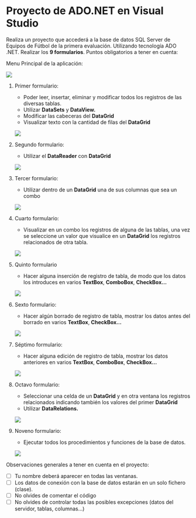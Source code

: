 # Proyecto de ADO.NET en Visual Studio

Realiza un proyecto que accederá a la base de datos SQL Server de Equipos de Fútbol de la primera evaluación. Utilizando tecnología ADO .NET. Realizar los **9 formularios**.
Puntos obligatorios a tener en cuenta:

Menu Principal de la aplicación:

![](https://github.com/Ayoamaro/Proyecto_ADO.NET/blob/main/docs/images/mainMenu.PNG?raw=true)

1. Primer formulario:
   - Poder leer, insertar, eliminar y modificar todos los registros de las diversas tablas.
   - Utilizar **DataSets** y **DataView.**
   - Modificar las cabeceras del **DataGrid**
   - Visualizar texto con la cantidad de filas del **DataGrid**
   
   ![](https://github.com/Ayoamaro/Proyecto_ADO.NET/blob/main/docs/images/tamperLogs.PNG?raw=true)
   
2. Segundo formulario:
   
   - Utilizar el **DataReader** con **DataGrid**
   
   ![](https://github.com/Ayoamaro/Proyecto_ADO.NET/blob/main/docs/images/readLogs.PNG?raw=true)
   
3. Tercer formulario:
   
   - Utilizar dentro de un **DataGrid** una de sus columnas que sea un combo
   
   ![](https://media.giphy.com/media/TdtUMbyQBpTYulsh4D/giphy.gif)
   
4. Cuarto formulario:
   
   - Visualizar en un combo los registros de alguna de las tablas, una vez se seleccione un valor que visualice en un **DataGrid** los registros relacionados de otra tabla.
   
   ![](https://github.com/Ayoamaro/Proyecto_ADO.NET/blob/main/docs/images/comboSelectedDataGrid.PNG?raw=true)
   
5. Quinto formulario
   
   - Hacer alguna inserción de registro de tabla, de modo que los datos los introduces en varios **TextBox**, **ComboBox**, **CheckBox…**
   
   ![](https://github.com/Ayoamaro/Proyecto_ADO.NET/blob/main/docs/images/createLogs.PNG?raw=true)
   
6. Sexto formulario:
   
   - Hacer algún borrado de registro de tabla, mostrar los datos antes del borrado en varios **TextBox**, **CheckBox…**
   
   ![](https://github.com/Ayoamaro/Proyecto_ADO.NET/blob/main/docs/images/deleteLogs.PNG?raw=true)
   
7. Séptimo formulario:
   
   - Hacer alguna edición de registro de tabla, mostrar los datos anteriores en varios **TextBox**, **ComboBox**, **CheckBox…**
   
   ![](https://github.com/Ayoamaro/Proyecto_ADO.NET/blob/main/docs/images/updateLogs.PNG?raw=true)
   
8. Octavo formulario:
   - Seleccionar una celda de un **DataGrid** y en otra ventana los registros relacionados indicando también los valores del primer **DataGrid**
   - Utilizar **DataRelations.**
   
   ![](https://github.com/Ayoamaro/Proyecto_ADO.NET/blob/main/docs/images/twoDataGridRelation.PNG?raw=true)
   
9. Noveno formulario:
   
   - Ejecutar todos los procedimientos y funciones de la base de datos.
   
   ![](https://github.com/Ayoamaro/Proyecto_ADO.NET/blob/main/docs/images/executePyF.PNG?raw=true)

Observaciones generales a tener en cuenta en el proyecto:

- [ ] Tu nombre deberá aparecer en todas las ventanas.
- [ ] Los datos de conexión con la base de datos estarán en un solo fichero (clase).
- [ ] No olvides de comentar el código
- [ ] No olvides de controlar todas las posibles excepciones (datos del servidor, tablas, columnas...)
